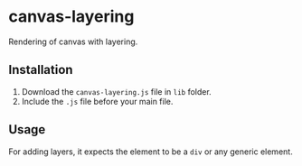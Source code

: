 # canvas-layering
 Rendering of canvas with layering.

## Installation

1. Download the `canvas-layering.js` file in `lib` folder.
2. Include the `.js` file before your main file.

## Usage
For adding layers, it expects the element to be a `div` or any generic element.
